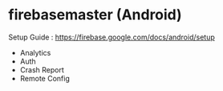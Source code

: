 # firebasemaster (Android)

Setup Guide : https://firebase.google.com/docs/android/setup

- Analytics
- Auth
- Crash Report
- Remote Config
